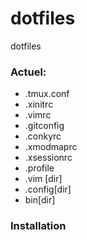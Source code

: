 dotfiles
========

dotfiles

### Actuel: 

* .tmux.conf
* .xinitrc
* .vimrc
* .gitconfig
* .conkyrc
* .xmodmaprc
* .xsessionrc
* .profile 
* .vim [dir]
* .config[dir]
*  bin[dir]

### Installation 



